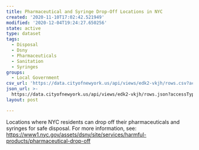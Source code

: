 ```yaml
---
title: Pharmaceutical and Syringe Drop-Off Locations in NYC
created: '2020-11-10T17:02:42.521949'
modified: '2020-12-04T19:24:27.650256'
state: active
type: dataset
tags:
  - Disposal
  - Dsny
  - Pharmaceuticals
  - Sanitation
  - Syringes
groups:
  - Local Government
csv_url: 'https://data.cityofnewyork.us/api/views/edk2-vkjh/rows.csv?accessType=DOWNLOAD'
json_url: >-
  https://data.cityofnewyork.us/api/views/edk2-vkjh/rows.json?accessType=DOWNLOAD
layout: post

---
```

Locations where NYC residents can drop off their pharmaceuticals and syringes for safe disposal. For more information, see: https://www1.nyc.gov/assets/dsny/site/services/harmful-products/pharmaceutical-drop-off
